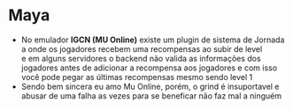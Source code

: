 # Maya
- No emulador **IGCN (MU Online)** existe um plugin de sistema de Jornada a onde os jogadores recebem uma recompensas ao subir de level<br> e em alguns servidores o backend não valida as informações dos jogadores antes de adicionar a recompensa aos jogadores e com isso você pode pegar as últimas recompensas mesmo sendo level 1
- Sendo bem sincera eu amo Mu Online, porém, o grind é insuportavel e abusar de uma falha as vezes para se beneficar não faz mal a ninguém